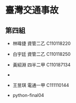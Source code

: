 # 臺灣交通事故 
## 第四組

* 林暐捷 資管二乙 C110118220
* 白宇廷 資管二乙 C110118250
* 黃紹淵 四半二甲 C110187134
* 
* 王昱琪 電通一甲 C111110144

* python-final04

